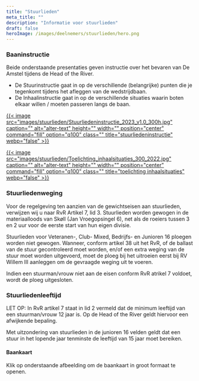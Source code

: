 ```yaml
---
title: "Stuurlieden"
meta_title: ""
description: "Informatie voor stuurlieden"
draft: false
heroImage: /images/deelnemers/stuurlieden/hero.png
---
```


### Baaninstructie

Beide onderstaande presentaties geven instructie over het bevaren van De Amstel tijdens de Head of the River.  

* De Stuurinstructie gaat in op de verschillende (belangrijke) punten die je tegenkomt tijdens het afleggen van de wedstrijdbaan. 
* De Inhaalinstructie gaat in op de verschillende situaties waarin boten elkaar willen / moeten passeren langs de baan. 

<div class="grid grid-cols-2 gap-4">

[{{< image src="images/stuurlieden/Stuurliedeninstructie_2023_v1.0_300h.jpg" caption="" alt="alter-text" height="" width="" position="center" command="fill" option="q100" class="" title="stuurliedeninstructie"  webp="false" >}}](/documents/Stuurliedeninstructie_2023_v2.0.pdf)

[{{< image src="images/stuurlieden/Toelichting_inhaalsituaties_300_2022.jpg" caption="" alt="alter-text" height="" width="" position="center" command="fill" option="q100" class="" title="toelichting inhaalsituaties"  webp="false" >}}](/documents/Toelichting_inhaalsituaties_2022.pdf)

</div>

### Stuurliedenweging

Voor de regelgeving ten aanzien van de gewichtseisen aan stuurlieden, verwijzen wij u naar RvR Artikel 7, lid 3.
Stuurlieden worden gewogen in de materiaalloods van Skøll (Jan Vroegopsingel 6), net als de roeiers tussen 3 en 2 uur voor de eerste start van hun eigen divisie.

Stuurlieden voor Veteranen-, Club- Mixed, Bedrijfs- en Junioren 16 ploegen worden niet gewogen.
Wanneer, conform artikel 38 uit het RvR, of de ballast van de stuur gecontroleerd moet worden, en/of een extra weging van de stuur moet worden uitgevoerd, moet de ploeg bij het uitroeien eerst bij RV Willem III aanleggen om de gevraagde weging uit te voeren.

Indien een stuurman/vrouw niet aan de eisen conform RvR atrikel 7 voldoet, wordt de ploeg uitgesloten.

### Stuurliedenleeftijd

LET OP: In RvR artikel 7 staat in lid 2 vermeld dat de minimum leeftijd van een stuurman/vrouw 12 jaar is. Op de Head of the River geldt hiervoor een afwijkende bepaling.

Met uitzondering van stuurlieden in de junioren 16 velden geldt dat een stuur in het lopende jaar tenminste de leeftijd van 15 jaar moet bereiken.

#### Baankaart
Klik op onderstaande afbeelding om de baankaart in groot formaat te openen.
